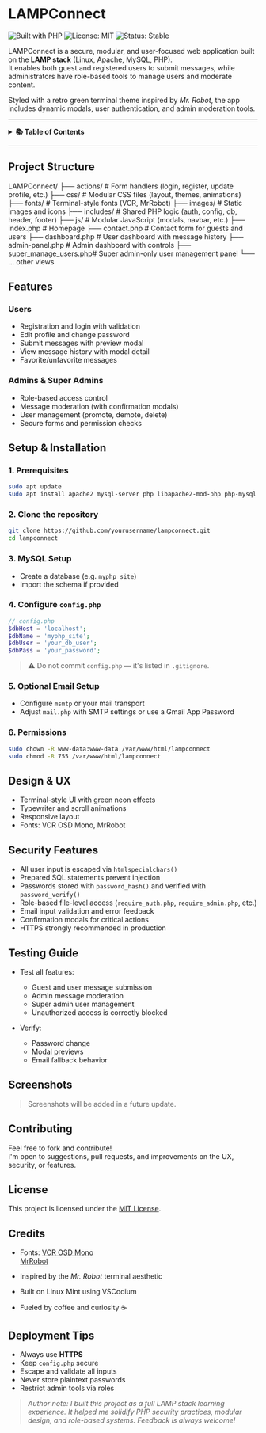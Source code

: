 # LAMPConnect

![Built with PHP](https://img.shields.io/badge/Built%20with-PHP-8892BF?style=flat-square&logo=php)
![License: MIT](https://img.shields.io/badge/License-MIT-green?style=flat-square)
![Status: Stable](https://img.shields.io/badge/Status-v1.0.0-blue?style=flat-square)

LAMPConnect is a secure, modular, and user-focused web application built on the **LAMP stack** (Linux, Apache, MySQL, PHP).  
It enables both guest and registered users to submit messages, while administrators have role-based tools to manage users and moderate content.

Styled with a retro green terminal theme inspired by _Mr. Robot_, the app includes dynamic modals, user authentication, and admin moderation tools.

---

<details>
<summary><strong>📚 Table of Contents</strong></summary>

- [Project Structure](#project-structure)
- [Features](#features)
  - [Users](#users)
  - [Admins & Super Admins](#admins--super-admins)
- [Setup & Installation](#setup--installation)
- [Design & UX](#design--ux)
- [Security Features](#security-features)
- [Testing Guide](#testing-guide)
- [Screenshots](#screenshots)
- [Contributing](#contributing)
- [License](#license)
- [Credits](#credits)
- [Deployment Tips](#deployment-tips)

</details>

---

## Project Structure

LAMPConnect/
├── actions/              # Form handlers (login, register, update profile, etc.)
├── css/                  # Modular CSS files (layout, themes, animations)
├── fonts/                # Terminal-style fonts (VCR, MrRobot)
├── images/               # Static images and icons
├── includes/             # Shared PHP logic (auth, config, db, header, footer)
├── js/                   # Modular JavaScript (modals, navbar, etc.)
├── index.php             # Homepage
├── contact.php           # Contact form for guests and users
├── dashboard.php         # User dashboard with message history
├── admin-panel.php       # Admin dashboard with controls
├── super_manage_users.php# Super admin-only user management panel
└── ... other views

## Features

### Users

- Registration and login with validation
- Edit profile and change password
- Submit messages with preview modal
- View message history with modal detail
- Favorite/unfavorite messages

### Admins & Super Admins

- Role-based access control
- Message moderation (with confirmation modals)
- User management (promote, demote, delete)
- Secure forms and permission checks

## Setup & Installation

### 1. Prerequisites

```bash
sudo apt update
sudo apt install apache2 mysql-server php libapache2-mod-php php-mysql
```

### 2. Clone the repository

```bash
git clone https://github.com/yourusername/lampconnect.git
cd lampconnect
```

### 3. MySQL Setup

- Create a database (e.g. `myphp_site`)
- Import the schema if provided

### 4. Configure `config.php`

```php
// config.php
$dbHost = 'localhost';
$dbName = 'myphp_site';
$dbUser = 'your_db_user';
$dbPass = 'your_password';
```

> ⚠️ Do not commit `config.php` — it's listed in `.gitignore`.

### 5. Optional Email Setup

- Configure `msmtp` or your mail transport
- Adjust `mail.php` with SMTP settings or use a Gmail App Password

### 6. Permissions

```bash
sudo chown -R www-data:www-data /var/www/html/lampconnect
sudo chmod -R 755 /var/www/html/lampconnect
```

## Design & UX

- Terminal-style UI with green neon effects
- Typewriter and scroll animations
- Responsive layout
- Fonts: VCR OSD Mono, MrRobot

## Security Features

- All user input is escaped via `htmlspecialchars()`
- Prepared SQL statements prevent injection
- Passwords stored with `password_hash()` and verified with `password_verify()`
- Role-based file-level access (`require_auth.php`, `require_admin.php`, etc.)
- Email input validation and error feedback
- Confirmation modals for critical actions
- HTTPS strongly recommended in production

## Testing Guide

- Test all features:
  - Guest and user message submission
  - Admin message moderation
  - Super admin user management
  - Unauthorized access is correctly blocked

- Verify:
  - Password change
  - Modal previews
  - Email fallback behavior

## Screenshots

> Screenshots will be added in a future update.

## Contributing

Feel free to fork and contribute!  
I'm open to suggestions, pull requests, and improvements on the UX, security, or features.

## License

This project is licensed under the [MIT License](LICENSE).

## Credits

- Fonts:
  [VCR OSD Mono](https://www.dafont.com/vcr-osd-mono.font)  
  [MrRobot](https://fontmeme.com/fonts/mrrobot-font/)

- Inspired by the _Mr. Robot_ terminal aesthetic
- Built on Linux Mint using VSCodium
- Fueled by coffee and curiosity ☕

## Deployment Tips

- Always use **HTTPS**
- Keep `config.php` secure
- Escape and validate all inputs
- Never store plaintext passwords
- Restrict admin tools via roles

> _Author note: I built this project as a full LAMP stack learning experience. It helped me solidify PHP security practices, modular design, and role-based systems. Feedback is always welcome!_
